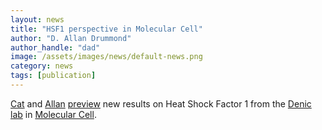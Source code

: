 ```yaml
---
layout: news
title: "HSF1 perspective in Molecular Cell"
author: "D. Allan Drummond"
author_handle: "dad"
image: /assets/images/news/default-news.png
category: news
tags: [publication]
---
```

[Cat][1] and [Allan][2] [preview] new results on Heat Shock Factor 1 from the [Denic lab](http://www.deniclab.com/) in [Molecular Cell](http://www.sciencedirect.com/science/article/pii/S1097276516301514).

[preview]: /papers/paper/hsf1-from-fire-chief-to-crowd-control-specialist/
[1]: /team/cat-triandafillou/
[2]: /team/d-allan-drummond/
